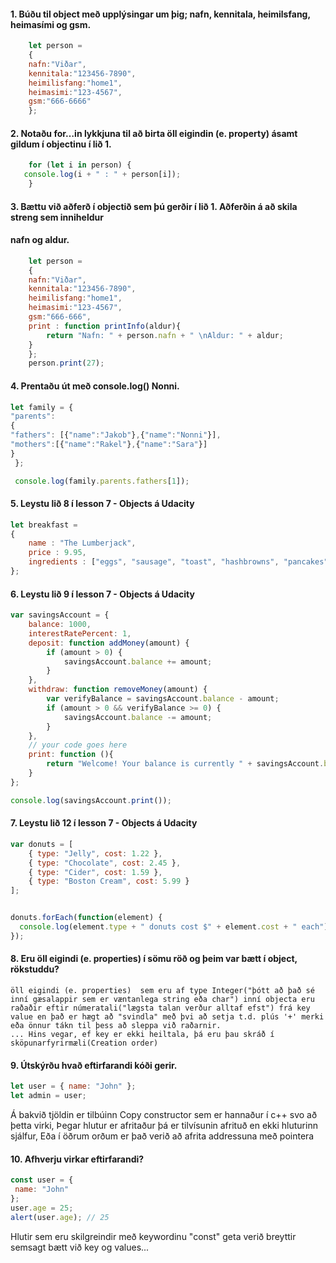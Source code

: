 #### 1. Búðu til object með upplýsingar um þig; nafn, kennitala, heimilsfang, heimasími og gsm.
```javascript
	let person = 
	{
	nafn:"Viðar",
	kennitala:"123456-7890", 
	heimilisfang:"home1",
	heimasimi:"123-4567",
	gsm:"666-6666"
	};
```
#### 2. Notaðu for…in lykkjuna til að birta öll eigindin (e. property) ásamt gildum í objectinu í lið 1.
```javascript
	for (let i in person) {
   console.log(i + " : " + person[i]);
	}
```
#### 3. Bættu við aðferð í objectið sem þú gerðir í lið 1. Aðferðin á að skila streng sem inniheldur
#### nafn og aldur.
```javascript
	let person = 
	{
	nafn:"Viðar",
	kennitala:"123456-7890", 
	heimilisfang:"home1",
	heimasimi:"123-4567",
	gsm:"666-666",
	print : function printInfo(aldur){
		return "Nafn: " + person.nafn + " \nAldur: " + aldur;
	}
	};
    person.print(27);
```
#### 4. Prentaðu út með console.log() Nonni.
```javascript
let family = {
"parents":
{
"fathers": [{"name":"Jakob"},{"name":"Nonni"}],
"mothers":[{"name":"Rakel"},{"name":"Sara"}]
}
 };

 console.log(family.parents.fathers[1]);
```
#### 5. Leystu lið 8 í lesson 7 - Objects á Udacity
```javascript
let breakfast =
{
    name : "The Lumberjack",
    price : 9.95,
    ingredients : ["eggs", "sausage", "toast", "hashbrowns", "pancakes"]
};
```
#### 6. Leystu lið 9 í lesson 7 - Objects á Udacity
```javascript
var savingsAccount = {
    balance: 1000,
    interestRatePercent: 1,
    deposit: function addMoney(amount) {
        if (amount > 0) {
            savingsAccount.balance += amount;
        }
    },
    withdraw: function removeMoney(amount) {
        var verifyBalance = savingsAccount.balance - amount;
        if (amount > 0 && verifyBalance >= 0) {
            savingsAccount.balance -= amount;
        }
    },
    // your code goes here
    print: function (){
        return "Welcome! Your balance is currently " + savingsAccount.balance + " and your interest rate is " + savingsAccount.interestRatePercent + ".";
    }
};

console.log(savingsAccount.print());
```
#### 7. Leystu lið 12 í lesson 7 - Objects á Udacity
```javascript
var donuts = [
    { type: "Jelly", cost: 1.22 },
    { type: "Chocolate", cost: 2.45 },
    { type: "Cider", cost: 1.59 },
    { type: "Boston Cream", cost: 5.99 }
];


donuts.forEach(function(element) {
  console.log(element.type + " donuts cost $" + element.cost + " each");
});
```
#### 8. Eru öll eigindi (e. properties) í sömu röð og þeim var bætt í object, rökstuddu?
	öll eigindi (e. properties)  sem eru af type Integer("þótt að það sé inní gæsalappir sem er væntanlega string eða char") inní objecta eru raðaðir eftir númeratali("lægsta talan verður alltaf efst") frá key value en það er hægt að "svindla" með þvi að setja t.d. plús '+' merki eða önnur tákn til þess að sleppa við raðarnir.
	... Hins vegar, ef key er ekki heiltala, þá eru þau skráð í sköpunarfyrirmæli(Creation order)

#### 9. Útskýrðu hvað eftirfarandi kóði gerir.
```javascript
let user = { name: "John" };
let admin = user;
```
Á bakvið tjöldin er tilbúinn Copy constructor sem er hannaður í c++ svo að þetta virki,
Þegar hlutur er afritaður þá er tilvísunin afrituð en ekki hluturinn sjálfur,
Eða í öðrum orðum er það verið að afrita addressuna með pointera

#### 10. Afhverju virkar eftirfarandi?
```javascript
const user = {
 name: "John"
};
user.age = 25;
alert(user.age); // 25
```
Hlutir sem eru skilgreindir með keywordinu "const" geta verið breyttir semsagt bætt við key og values...
